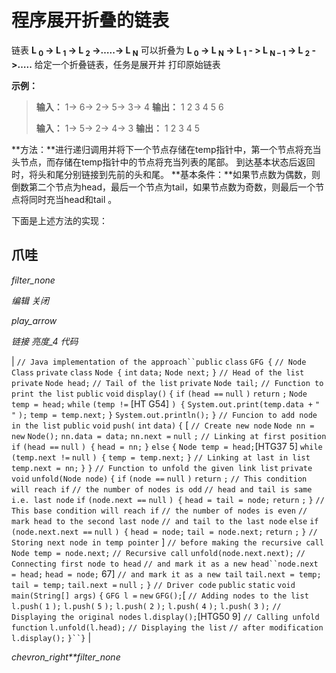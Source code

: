 # 程序展开折叠的链表

链表 **L <sub>0</sub> -> L <sub>1</sub> -> L <sub>2</sub> ->…..-> L <sub>N</sub>** 可以折叠为 **L <sub>0</sub> -> L <sub>N</sub> -> L <sub>1</sub> - > L <sub>N – 1</sub> -> L <sub>2</sub> ->…..**
给定一个折叠链表，任务是展开并 打印原始链表

**示例：**

> **输入：** 1-> 6-> 2-> 5-> 3-> 4
> **输出：** 1 2 3 4 5 6
> 
> **输入：** 1-> 5-> 2-> 4-> 3
> **输出：** 1 2 3 4 5

**方法：**进行递归调用并将下一个节点存储在temp指针中，第一个节点将充当头节点，而存储在temp指针中的节点将充当列表的尾部。 到达基本状态后返回时，将头和尾分别链接到先前的头和​​尾。
**基本条件：**如果节点数为偶数，则倒数第二个节点为head，最后一个节点为tail，如果节点数为奇数，则最后一个节点将同时充当head和tail 。

下面是上述方法的实现：

## 爪哇

*filter_none*

*编辑*
*关闭*

*play_arrow*

*链接*
*亮度_4*
*代码*

| `// Java implementation of the approach``public` `class` `GFG {` `// Node Class` `private` `class` `Node {` `int` `data;` `Node next;` `}` `// Head of the list` `private` `Node head;` `// Tail of the list` `private` `Node tail;` `// Function to print the list` `public` `void` `display()` `{` `if` `(head ==` `null` `)` `return` `;` `Node temp = head;` `while` `(temp !=` [HT G54] `) {` `System.out.print(temp.data +` `" "` `);` `temp = temp.next;` `}` `System.out.println();` `}` `// Funcion to add node in the list` `public` `void` `push(` `int` `data)` `{` [ `// Create new node` `Node nn =` `new` `Node();` `nn.data = data;` `nn.next =` `null` `;` `// Linking at first position` `if` `(head ==` `null` `) {` `head = nn;` `}` `else` `{` `Node temp = head;`[HTG37 5]  `while` `(temp.next !=` `null` `) {` `temp = temp.next;` `}` `// Linking at last in list` `temp.next = nn;` `}` `}` `// Function to unfold the given link list` `private` `void` `unfold(Node node)` `{` `if` `(node ==` `null` `)` `return` `;` `// This condition will reach if` `// the number of nodes is odd` `// head and tail is same i.e. last node` `if` `(node.next ==` `null` `) {` `head = tail = node;` `return` `;` `}` `// This base condition will reach if` `// the number of nodes is even` `// mark head to the second last node` `// and tail to the last node` `else` `if` `(node.next.next ==` `null` `) {` `head = node;` `tail = node.next;` `return` `;` `}` `// Storing next node in temp pointer` ] `// before making the recursive call` `Node temp = node.next;` `// Recursive call` `unfold(node.next.next);` `// Connecting first node to head` `// and mark it as a new head``node.next = head;` `head = node;` 67]  `// and mark it as a new tail` `tail.next = temp;` `tail = temp;` `tail.next =` `null` `;` `}` `// Driver code` `public` `static` `void` `main(String[] args)` `{` `GFG l =` `new` `GFG();`[ `// Adding nodes to the list` `l.push(` `1` `);` `l.push(` `5` `);` `l.push(` `2` `);` `l.push(` `4` `);` `l.push(` `3` `);` `// Displaying the original nodes` `l.display();`[HTG50 9]  `// Calling unfold function`​​ `l.unfold(l.head);` `// Displaying the list` `// after modification` `l.display();` `}``}` |

*chevron_right**filter_none*